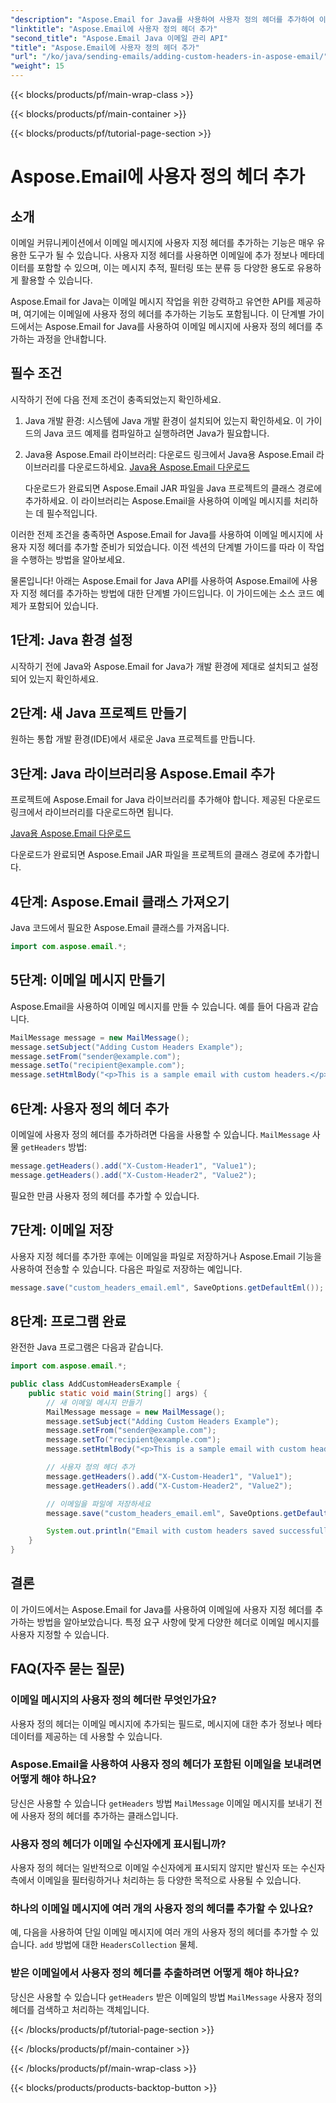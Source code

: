 ```yaml
---
"description": "Aspose.Email for Java를 사용하여 사용자 정의 헤더를 추가하여 이메일 메시지를 더욱 풍부하게 만드는 방법을 알아보세요. 이메일 메타데이터와 구성을 개선하세요."
"linktitle": "Aspose.Email에 사용자 정의 헤더 추가"
"second_title": "Aspose.Email Java 이메일 관리 API"
"title": "Aspose.Email에 사용자 정의 헤더 추가"
"url": "/ko/java/sending-emails/adding-custom-headers-in-aspose-email/"
"weight": 15
---
```


{{< blocks/products/pf/main-wrap-class >}}

{{< blocks/products/pf/main-container >}}

{{< blocks/products/pf/tutorial-page-section >}}

# Aspose.Email에 사용자 정의 헤더 추가


## 소개

이메일 커뮤니케이션에서 이메일 메시지에 사용자 지정 헤더를 추가하는 기능은 매우 유용한 도구가 될 수 있습니다. 사용자 지정 헤더를 사용하면 이메일에 추가 정보나 메타데이터를 포함할 수 있으며, 이는 메시지 추적, 필터링 또는 분류 등 다양한 용도로 유용하게 활용할 수 있습니다.

Aspose.Email for Java는 이메일 메시지 작업을 위한 강력하고 유연한 API를 제공하며, 여기에는 이메일에 사용자 정의 헤더를 추가하는 기능도 포함됩니다. 이 단계별 가이드에서는 Aspose.Email for Java를 사용하여 이메일 메시지에 사용자 정의 헤더를 추가하는 과정을 안내합니다.

## 필수 조건

시작하기 전에 다음 전제 조건이 충족되었는지 확인하세요.

1. Java 개발 환경: 시스템에 Java 개발 환경이 설치되어 있는지 확인하세요. 이 가이드의 Java 코드 예제를 컴파일하고 실행하려면 Java가 필요합니다.

2. Java용 Aspose.Email 라이브러리: 다운로드 링크에서 Java용 Aspose.Email 라이브러리를 다운로드하세요. [Java용 Aspose.Email 다운로드](https://releases.aspose.com/email/java/)

   다운로드가 완료되면 Aspose.Email JAR 파일을 Java 프로젝트의 클래스 경로에 추가하세요. 이 라이브러리는 Aspose.Email을 사용하여 이메일 메시지를 처리하는 데 필수적입니다.

이러한 전제 조건을 충족하면 Aspose.Email for Java를 사용하여 이메일 메시지에 사용자 지정 헤더를 추가할 준비가 되었습니다. 이전 섹션의 단계별 가이드를 따라 이 작업을 수행하는 방법을 알아보세요.

물론입니다! 아래는 Aspose.Email for Java API를 사용하여 Aspose.Email에 사용자 지정 헤더를 추가하는 방법에 대한 단계별 가이드입니다. 이 가이드에는 소스 코드 예제가 포함되어 있습니다.

## 1단계: Java 환경 설정

시작하기 전에 Java와 Aspose.Email for Java가 개발 환경에 제대로 설치되고 설정되어 있는지 확인하세요.

## 2단계: 새 Java 프로젝트 만들기

원하는 통합 개발 환경(IDE)에서 새로운 Java 프로젝트를 만듭니다.

## 3단계: Java 라이브러리용 Aspose.Email 추가

프로젝트에 Aspose.Email for Java 라이브러리를 추가해야 합니다. 제공된 다운로드 링크에서 라이브러리를 다운로드하면 됩니다.

[Java용 Aspose.Email 다운로드](https://releases.aspose.com/email/java/)

다운로드가 완료되면 Aspose.Email JAR 파일을 프로젝트의 클래스 경로에 추가합니다.

## 4단계: Aspose.Email 클래스 가져오기

Java 코드에서 필요한 Aspose.Email 클래스를 가져옵니다.

```java
import com.aspose.email.*;
```

## 5단계: 이메일 메시지 만들기

Aspose.Email을 사용하여 이메일 메시지를 만들 수 있습니다. 예를 들어 다음과 같습니다.

```java
MailMessage message = new MailMessage();
message.setSubject("Adding Custom Headers Example");
message.setFrom("sender@example.com");
message.setTo("recipient@example.com");
message.setHtmlBody("<p>This is a sample email with custom headers.</p>");
```

## 6단계: 사용자 정의 헤더 추가

이메일에 사용자 정의 헤더를 추가하려면 다음을 사용할 수 있습니다. `MailMessage` 사물 `getHeaders` 방법:

```java
message.getHeaders().add("X-Custom-Header1", "Value1");
message.getHeaders().add("X-Custom-Header2", "Value2");
```

필요한 만큼 사용자 정의 헤더를 추가할 수 있습니다.

## 7단계: 이메일 저장

사용자 지정 헤더를 추가한 후에는 이메일을 파일로 저장하거나 Aspose.Email 기능을 사용하여 전송할 수 있습니다. 다음은 파일로 저장하는 예입니다.

```java
message.save("custom_headers_email.eml", SaveOptions.getDefaultEml());
```

## 8단계: 프로그램 완료

완전한 Java 프로그램은 다음과 같습니다.

```java
import com.aspose.email.*;

public class AddCustomHeadersExample {
    public static void main(String[] args) {
        // 새 이메일 메시지 만들기
        MailMessage message = new MailMessage();
        message.setSubject("Adding Custom Headers Example");
        message.setFrom("sender@example.com");
        message.setTo("recipient@example.com");
        message.setHtmlBody("<p>This is a sample email with custom headers.</p>");

        // 사용자 정의 헤더 추가
        message.getHeaders().add("X-Custom-Header1", "Value1");
        message.getHeaders().add("X-Custom-Header2", "Value2");

        // 이메일을 파일에 저장하세요
        message.save("custom_headers_email.eml", SaveOptions.getDefaultEml());

        System.out.println("Email with custom headers saved successfully.");
    }
}
```

## 결론

이 가이드에서는 Aspose.Email for Java를 사용하여 이메일에 사용자 지정 헤더를 추가하는 방법을 알아보았습니다. 특정 요구 사항에 맞게 다양한 헤더로 이메일 메시지를 사용자 지정할 수 있습니다.


## FAQ(자주 묻는 질문)

### 이메일 메시지의 사용자 정의 헤더란 무엇인가요?
   사용자 정의 헤더는 이메일 메시지에 추가되는 필드로, 메시지에 대한 추가 정보나 메타데이터를 제공하는 데 사용할 수 있습니다.

### Aspose.Email을 사용하여 사용자 정의 헤더가 포함된 이메일을 보내려면 어떻게 해야 하나요?
   당신은 사용할 수 있습니다 `getHeaders` 방법 `MailMessage` 이메일 메시지를 보내기 전에 사용자 정의 헤더를 추가하는 클래스입니다.

### 사용자 정의 헤더가 이메일 수신자에게 표시됩니까?
   사용자 정의 헤더는 일반적으로 이메일 수신자에게 표시되지 않지만 발신자 또는 수신자 측에서 이메일을 필터링하거나 처리하는 등 다양한 목적으로 사용될 수 있습니다.

### 하나의 이메일 메시지에 여러 개의 사용자 정의 헤더를 추가할 수 있나요?
   예, 다음을 사용하여 단일 이메일 메시지에 여러 개의 사용자 정의 헤더를 추가할 수 있습니다. `add` 방법에 대한 `HeadersCollection` 물체.

### 받은 이메일에서 사용자 정의 헤더를 추출하려면 어떻게 해야 하나요?
   당신은 사용할 수 있습니다 `getHeaders` 받은 이메일의 방법 `MailMessage` 사용자 정의 헤더를 검색하고 처리하는 객체입니다.

{{< /blocks/products/pf/tutorial-page-section >}}

{{< /blocks/products/pf/main-container >}}

{{< /blocks/products/pf/main-wrap-class >}}

{{< blocks/products/products-backtop-button >}}
